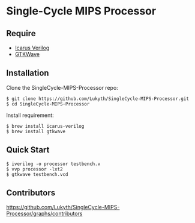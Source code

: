 # Single-Cycle MIPS Processor

## Require
  
  * [Icarus Verilog](http://iverilog.icarus.com/)
  * [GTKWave](http://gtkwave.sourceforge.net/)

## Installation
  
  Clone the SingleCycle-MIPS-Processor repo:

    $ git clone https://github.com/Lukyth/SingleCycle-MIPS-Processor.git
    $ cd SingleCycle-MIPS-Processor

  Install requirement:

    $ brew install icarus-verilog
    $ brew install gtkwave

## Quick Start
  
    $ iverilog -o processor testbench.v
    $ vvp processor -lxt2
    $ gtkwave testbench.vcd
    
## Contributors

  https://github.com/Lukyth/SingleCycle-MIPS-Processor/graphs/contributors
